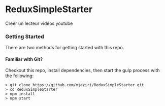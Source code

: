 # ReduxSimpleStarter

Creer un lecteur vidéos youtube

### Getting Started

There are two methods for getting started with this repo.

#### Familiar with Git?
Checkout this repo, install dependencies, then start the gulp process with the following:

```
> git clone https://github.com/mjaziri/ReduxSimpleStarter.git
> cd ReduxSimpleStarter
> npm install
> npm start
```
